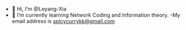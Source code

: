 - 👋 Hi, I’m @Leyang-Xia
- 🌱 I’m currently learning Network Coding and Information theory.
-My email address is spicycurrykk@gmail.com

<!---
Leyang-Xia/Leyang-Xia is a ✨ special ✨ repository because its `README.md` (this file) appears on your GitHub profile.
You can click the Preview link to take a look at your changes.
--->
